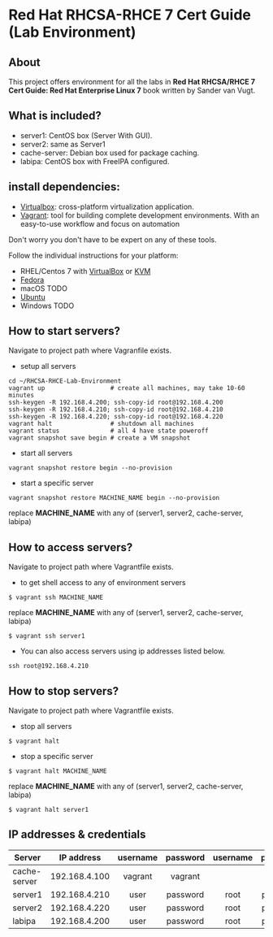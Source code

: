 # Red Hat RHCSA-RHCE 7 Cert Guide (Lab Environment)

## About
This project offers environment for all the labs in **Red Hat RHCSA/RHCE 7 Cert Guide: Red Hat Enterprise Linux 7** book written by Sander van Vugt.

## What is included?
- server1: CentOS box (Server With GUI).
- server2: same as Server1
- cache-server: Debian box used for package caching.
- labipa: CentOS box with FreeIPA configured.

## install dependencies:
- [Virtualbox](https://www.virtualbox.org): cross-platform virtualization application.
- [Vagrant](https://www.vagrantup.com): tool for building complete development environments. With an easy-to-use workflow and focus on automation

Don't worry you don't have to be expert on any of these tools.

Follow the individual instructions for your platform:
- RHEL/Centos 7 with [VirtualBox](rhel-centos7-vbx.md) or [KVM](rhel-centos7-kvm.md)
- [Fedora](fedora-vbx.md)
- macOS TODO
- [Ubuntu](ubuntu.md)
- Windows TODO


## How to start servers?
Navigate to project path where Vagranfile exists.

- setup all servers
```shell
cd ~/RHCSA-RHCE-Lab-Environment
vagrant up                  # create all machines, may take 10-60 minutes
ssh-keygen -R 192.168.4.200; ssh-copy-id root@192.168.4.200
ssh-keygen -R 192.168.4.210; ssh-copy-id root@192.168.4.210
ssh-keygen -R 192.168.4.220; ssh-copy-id root@192.168.4.220
vagrant halt                # shutdown all machines
vagrant status              # all 4 have state poweroff
vagrant snapshot save begin # create a VM snapshot
```

- start all servers
```shell
vagrant snapshot restore begin --no-provision
```

- start a specific server
```shell
vagrant snapshot restore MACHINE_NAME begin --no-provision
```
replace **MACHINE_NAME** with any of (server1, server2, cache-server, labipa)

## How to access servers?
Navigate to project path where Vagrantfile exists.

- to get shell access to any of environment servers
```shell
$ vagrant ssh MACHINE_NAME
```
replace **MACHINE_NAME** with any of (server1, server2, cache-server, labipa)
```shell
$ vagrant ssh server1
```
- You can also access servers using ip addresses listed below.
```shell
ssh root@192.168.4.210
```
## How to stop servers?
Navigate to project path where Vagrantfile exists.

- stop all servers
```shell
$ vagrant halt
```
- stop a specific server
```shell
$ vagrant halt MACHINE_NAME
```
replace **MACHINE_NAME** with any of (server1, server2, cache-server, labipa)
```shell
$ vagrant halt server1
```

## IP addresses & credentials
| Server | IP address | username | password | username | password |
|---|---|:---:|:---:|:---:|:---:|
|cache-server|192.168.4.100 |vagrant|vagrant| | |
|server1|192.168.4.210|user|password|root|password|
|server2|192.168.4.220|user|password|root|password|
|labipa|192.168.4.200 |user|password|root|password|
